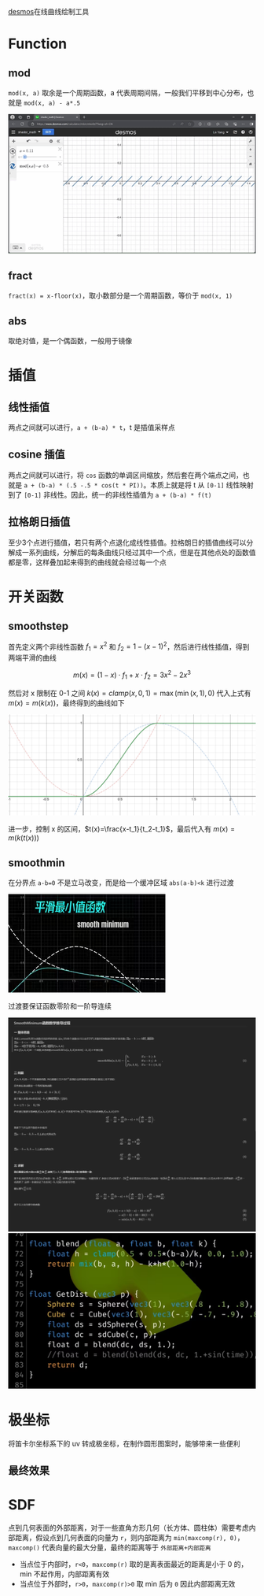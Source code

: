 <a href="https://www.desmos.com/calculator?lang=zh-CN">desmos</a>在线曲线绘制工具

# Function

## mod

`mod(x, a)` 取余是一个周期函数，a 代表周期间隔，一般我们平移到中心分布，也就是 `mod(x, a) - a*.5`

![mod](./imgs/mod.gif)

## fract 

`fract(x) = x-floor(x)`，取小数部分是一个周期函数，等价于 `mod(x, 1)` 

## abs

取绝对值，是一个偶函数，一般用于镜像

# 插值

## 线性插值

两点之间就可以进行，`a + (b-a) * t`，t 是插值采样点

## cosine 插值

两点之间就可以进行，将 `cos` 函数的单调区间缩放，然后套在两个端点之间，也就是 `a + (b-a) * (.5 -.5 * cos(t * PI))`。本质上就是将 t 从 `[0-1]` 线性映射到了 `[0-1]` 非线性。因此，统一的非线性插值为 `a + (b-a) * f(t)`

## 拉格朗日插值

至少3个点进行插值，若只有两个点退化成线性插值。拉格朗日的插值曲线可以分解成一系列曲线，分解后的每条曲线只经过其中一个点，但是在其他点处的函数值都是零，这样叠加起来得到的曲线就会经过每一个点

# 开关函数

## smoothstep

首先定义两个非线性函数 $f_1 = x^2$ 和 $f_2 = 1-(x-1)^2$，然后进行线性插值，得到两端平滑的曲线

$$
m(x)=\left(1-x\right)\cdot f_1+x\cdot f_2=3x^{2}-2x^{3}
$$

然后对 x 限制在 0-1 之间 $k(x)=clamp(x,0,1)=\max\left(\min\left(x,1\right),0\right)$ 代入上式有 $m(x)=m(k(x))$，最终得到的曲线如下

![smoothstep](./imgs/smoothstep.png)

进一步，控制 x 的区间，$t(x)=\frac{x-t_1}{t_2-t_1}$，最后代入有 $m(x)=m(k(t(x)))$

## smoothmin

在分界点 `a-b=0` 不是立马改变，而是给一个缓冲区域 `abs(a-b)<k` 进行过渡

![smoothmin-vi](./imgs/smoothmin-vi.png)

过渡要保证函数零阶和一阶导连续

![smoothmin](./imgs/smoothmin.png)
![smoothmin-code](./imgs/smoothmin-code.png)

# 极坐标

将笛卡尔坐标系下的 uv 转成极坐标，在制作圆形图案时，能够带来一些便利 

## 最终效果

<canvas class="glslCanvas" data-fragment-url="./src/03-极坐标.frag" width="500" height="500"></canvas>

# SDF

点到几何表面的外部距离，对于一些直角方形几何（长方体、圆柱体）需要考虑内部距离，假设点到几何表面的向量为 `r`，则内部距离为 `min(maxcomp(r), 0)`，`maxcomp()` 代表向量的最大分量，最终的距离等于 `外部距离+内部距离`

- 当点位于内部时，`r<0`，`maxcomp(r)` 取的是离表面最近的距离是小于 0 的，min 不起作用，内部距离有效
- 当点位于外部时，`r>0`，`maxcomp(r)>0` 取 min 后为 `0` 因此内部距离无效